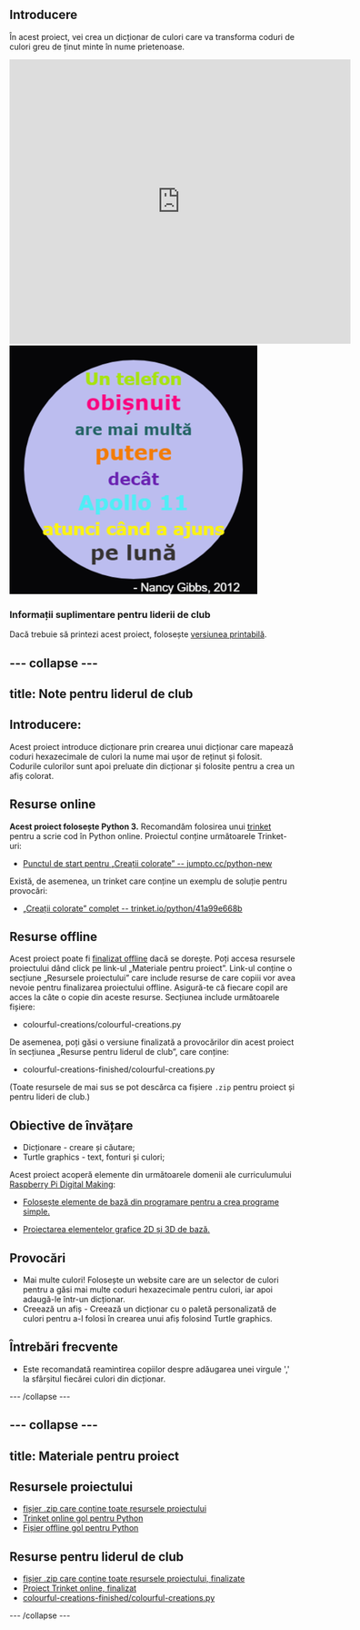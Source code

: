 ## Introducere

În acest proiect, vei crea un dicționar de culori care va transforma coduri de culori greu de ținut minte în nume prietenoase.

<div class="trinket">
  <iframe src="https://trinket.io/embed/python/dc1f3efe8c?outputOnly=true&start=result" width="600" height="500" frameborder="0" marginwidth="0" marginheight="0" allowfullscreen>
  </iframe>
  <img src="images/colourful-finished.png">
</div>

### Informații suplimentare pentru liderii de club

Dacă trebuie să printezi acest proiect, folosește [versiunea printabilă](https://projects.raspberrypi.org/ro-RO/projects/colourful-creations/print).

--- collapse ---
---
title: Note pentru liderul de club
---

## Introducere:

Acest proiect introduce dicționare prin crearea unui dicționar care mapează coduri hexazecimale de culori la nume mai ușor de reținut și folosit. Codurile culorilor sunt apoi preluate din dicționar și folosite pentru a crea un afiș colorat.

## Resurse online

**Acest proiect folosește Python 3.** Recomandăm folosirea unui [trinket](https://trinket.io/) pentru a scrie cod în Python online. Proiectul conține următoarele Trinket-uri:

* [Punctul de start pentru „Creații colorate” -- jumpto.cc/python-new](http://jumpto.cc/python-new)

Există, de asemenea, un trinket care conține un exemplu de soluție pentru provocări:

* [„Creații colorate” complet -- trinket.io/python/41a99e668b](https://trinket.io/python/dc1f3efe8c)

## Resurse offline

Acest proiect poate fi [finalizat offline](https://www.codeclubprojects.org/en-GB/resources/python-working-offline/) dacă se dorește. Poți accesa resursele proiectului dând click pe link-ul „Materiale pentru proiect”. Link-ul conține o secțiune „Resursele proiectului” care include resurse de care copiii vor avea nevoie pentru finalizarea proiectului offline. Asigură-te că fiecare copil are acces la câte o copie din aceste resurse. Secțiunea include următoarele fișiere:

* colourful-creations/colourful-creations.py

De asemenea, poți găsi o versiune finalizată a provocărilor din acest proiect în secțiunea „Resurse pentru liderul de club”, care conține:

* colourful-creations-finished/colourful-creations.py

(Toate resursele de mai sus se pot descărca ca fișiere `.zip` pentru proiect și pentru lideri de club.)

## Obiective de învățare

* Dicționare - creare și căutare;
* Turtle graphics - text, fonturi și culori;

Acest proiect acoperă elemente din următoarele domenii ale curriculumului [Raspberry Pi Digital Making](http://rpf.io/curriculum):

* [Folosește elemente de bază din programare pentru a crea programe simple.](https://www.raspberrypi.org/curriculum/programming/creator)

* [Proiectarea elementelor grafice 2D și 3D de bază.](https://www.raspberrypi.org/curriculum/design/creator)

## Provocări

* Mai multe culori! Folosește un website care are un selector de culori pentru a găsi mai multe coduri hexazecimale pentru culori, iar apoi adaugă-le într-un dicționar. 
* Creează un afiș - Creează un dicționar cu o paletă personalizată de culori pentru a-l folosi în crearea unui afiș folosind Turtle graphics. 

## Întrebări frecvente

* Este recomandată reamintirea copiilor despre adăugarea unei virgule ',' la sfârșitul fiecărei culori din dicționar. 

--- /collapse ---

--- collapse ---
---
title: Materiale pentru proiect
---

## Resursele proiectului

* [fișier .zip care conține toate resursele proiectului](resources/colourful-creations-project-resources.zip)
* [Trinket online gol pentru Python](http://jumpto.cc/python-new)
* [Fișier offline gol pentru Python](resources/new-new.py)

## Resurse pentru liderul de club

* [fișier .zip care conține toate resursele proiectului, finalizate](resources/colourful-creations-volunteer-resources.zip)
* [Proiect Trinket online, finalizat](https://trinket.io/python/dc1f3efe8c)
* [colourful-creations-finished/colourful-creations.py](resources/colourful-creations-finished-colourful-creations.py)

--- /collapse ---